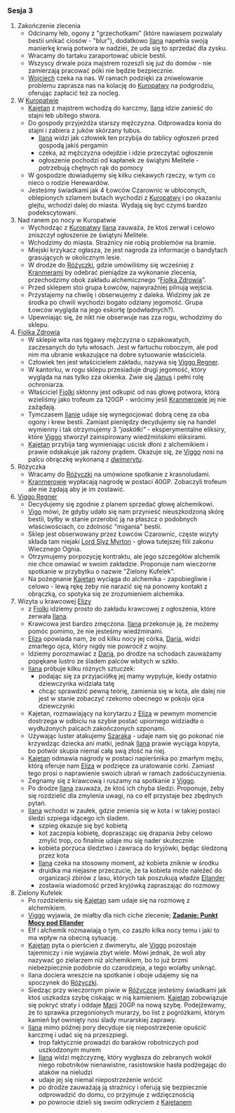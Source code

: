 ### Sesja 3
1. Zakończenie zlecenia
    * Odcinamy łeb, ogony z "grzechotkami" (które nawiasem pozwalały bestii unikać ciosów - "blur"), dodatkowo [Ilana](#g_ilana) napełnia swoją manierkę krwią potwora w nadziei, że uda się to sprzedać dla zysku.
    * Wracamy do tartaku zaraportować ubicie bestii.
    * Wszyscy drwale poza majstrem rozeszli się już do domów - nie zamierzają pracować póki nie będzie bezpiecznie.
    * [Wojciech](#p_wojciech) czeka na nas. W ramach podzięki za zniwelowanie problemu zaprasza nas na kolację do [Kuropatwy](#l_kuropatwa) na podgrodziu, oferując zapłacić też za nocleg.
2. W [Kuropatwie](#l_kuropatwa)
    * [Kajetan](#g_kajetan) z majstrem wchodzą do karczmy, [Ilana](#g_ilana) idzie zanieść do stajni łeb ubitego stwora.
    * Do gospody przyjeżdża starszy mężczyzna. Odprowadza konia do stajni i zabiera z juków skórzany tubus.
        * [Ilana](#g_ilana) widzi jak człowiek ten przybija do tablicy ogłoszeń przed gospodą jakiś pergamin
        * czeka, aż mężczyzna odejdzie i idzie przeczytać ogłoszenie
        * ogłoszenie pochodzi od kapłanek ze świątyni Melitele - potrzebują chętnych rąk do pomocy
    * W gospodzie dowiadujemy się kilku ciekawych rzeczy, w tym co nieco o rodzie Herewardów.
    * Jesteśmy świadkami jak 4 Łowców Czarownic w ubłoconych, oblepionych szlamem butach wychodzi z [Kuropatwy](#l_kuropatwa) i po okazaniu glejtu, wchodzi dalej do miasta. Wydają się być czymś bardzo podekscytowani. 
3. Nad ranem po nocy w Kuropatwie
    * Wychodząc z [Kuropatwy](#l_kuropatwa) [Ilana](#g_ilana) zauważa, że ktoś zerwał i celowo zniszczył ogłoszenie ze świątyni Melitele.
    * Wchodzimy do miasta. Strażnicy nie robią problemów na bramie.
    * Miejski krzykacz ogłasza, że jest nagroda za informacje o bandytach grasujących w okolicznym lesie.
    * W drodze do [Różyczki](#l_rozyczka), gdzie umówiliśmy się wcześniej z [Kranmerami](#p_otto_kranmer) by odebrać pieniądze za wykonanie zlecenia, przechodzimy obok zakładu alchemicznego “[Fiolka Zdrowia](#l_fiolka_zdrowia)”.
    * Przed sklepem stoi grupa Łowców, najwyraźniej pilnują wejścia.
    * Przystajemy na chwilę i obserwujemy z daleka. Widzimy jak ze środka po chwili wychodzi bogato odziany jegomość. Grupa Łowców wygląda na jego eskortę (podwładnych?).
    * Upewniając się, że nikt nie obserwuje nas zza rogu, wchodzimy do sklepu.
4. [Fiolka Zdrowia](#l_fiolka_zdrowia)
    * W sklepie wita nas tęgawy mężczyzna o szpakowatych, zaczesanych do tyłu włosach. Jest w fartuchu roboczym, ale pod nim ma ubranie wskazujące na dobre sytuowanie właściciela.
    * Człowiek ten jest właścicielem zakładu, nazywa się [Viggo Regner](#p_viggo_regner). 
    * W kantorku, w rogu sklepu przesiaduje drugi jegomość, który wygląda na nas tylko zza okienka. Zwie się [Janus](#p_lukrecja_schattenwort) i pełni rolę ochroniarza.
    * Właściciel [Fiolki](#l_fiolka_zdrowia) skłonny jest odkupić od nas głowę potwora, którą wzieliśmy jako trofeum za 120GP - wrócimy jeśli [Kranmerowie](#p_otto_kranmer) jej nie zażądają.
    * Tymczasem [Ilanie](#g_ilana) udaje się wynegocjować dobrą cenę za oba ogony i krew bestii. Zamiast pieniędzy decydujemy się na handel wymienny i tak otrzymujemy 3 *"jaskółki"* - eksperymentalne eliksiry, które [Viggo](#p_viggo_regner) stworzył zainspirowany wiedźmińskimi eliksirami.
    * [Kajetan](#g_kajetan) przybija targ wymieniając uścisk dłoni z alchemikiem i prawie odskakuje jak rażony prądem. Okazuje się, że [Viggo](#p_viggo_regner) nosi na palcu obrączkę wykonaną z [*dwimerytu*](#r_dwimeryt).
5. Różyczka
    * Wracamy do [Różyczki](#l_rozyczka) na umówione spotkanie z krasnoludami.
    * [Kranmerowie](#p_otto_kranmer) wypłacają nagrodę w postaci 40GP. Zobaczyli trofeum ale nie żądają aby je im zostawić.
6. [Viggo Regner](#p_viggo_regner)
    * Decydujemy się zgodnie z planem sprzedać głowę alchemikowi. 
    * [Vigo](#p_viggo_regner) mówi, że gdyby udało się nam przynieść nieuszkodzoną skórę bestii, byłby w stanie przerobić ją na płaszcz o podobnych właściwościach, co zdolność "migania" bestii.
    * Sklep jest obserwowany przez Łowców Czarownic, częste wizyty składa tam niejaki [Lord Slyz Myrton](#p_lord_myrton) - głowa tutejszej filii zakonu Wiecznego Ognia.
    * Otrzymujemy porpozycję kontraktu, ale jego szczegółów alchemik nie chce omawiać w swoim zakładzie. Proponuje nam wieczorne spotkanie w przybytku o nazwie "Zielony Kufelek".
    * Na pożegnanie [Kajetan](#g_kajetan) wyciąga do alchemika - zapobiegliwie i celowo - lewą rękę żeby nie narazić się na ponowny kontakt z obrączką, co spotyka się ze zrozumieniem alchemika.
7. Wizyta u krawcowej [Elizy](#p_eliza)
    * z [Fiolki](#l_fiolka_zdrowia) idziemy prosto do zakładu krawcowej z ogłoszenia, które zerwała [Ilana](#g_ilana).
    * Krawcowa jest bardzo zmęczona. [Ilana](#g_ilana) przekonuje ją, że możemy pomóc pomimo, że nie jesteśmy wiedźminami.
    * [Eliza](#p_eliza) opowiada nam, że od kilku nocy jej córka, [Daria](#p_daria), widzi zmarłego ojca, który nigdy nie powrócił z wojny.
    * Idziemy porozmawiać z [Darią](#p_daria), po drodze na schodach zauważamy popękane lustro ze śladem palców wbitych w szkło.
    * [Ilana](#g_ilana) próbuje kilku różnych sztuczek:
        * podając się za przyjaciółkę jej mamy wypytuje, kiedy ostatnio dziewczynka widziała tatę
        * chcąc sprawdzić pewną teorię, zamienia się w kota, ale dalej nie jest w stanie zobaczyć rzekomo obecnego w pokoju ojca dziewczynki
    * Kajetan, rozmawiający na korytarzu z [Elizą](#p_eliza) w pewnym momencie dostrzega w odbiciu na szybie postać upiornego widziadła o wydłużonych palcach zakończonych szponami. 
    * Używając luster atakujemy [Szaraka](#b_szarak) - udaje nam się go pokonać nie krzywdząc dziecka ani matki, jednak [Ilana](#g_ilana) prawie wyciąga kopyta, bo potwór skupia niemal całą swą złość na niej.
    * [Kajetan](#g_kajetan) odmawia nagrody w postaci napierśnika po zmarłym mężu, którą oferuje nam [Eliza](#p_eliza) w podzięce za uratowanie córki. Zamiast tego prosi o naprawienie swoich ubrań w ramach zadośćuczynienia.
    * Żegnamy się z krawcową i ruszamy na spotkanie z [Viggo](#p_viggo_regner).
    * Po drodze [Ilana](#g_ilana) zauważa, że ktoś ich chyba śledzi. Proponuje, żeby się rozdzielić dla zmylenia uwagi, na co elf przystaje bez zbędnych pytań.
    * [Ilana](#g_ilana) wchodzi w zaułek, gdzie zmienia się w kota i w takiej postaci śledzi szpiega idącego ich śladem.
        * szpieg okazuje się być kobietą
        * kot zaczepia kobietę, dopraszając się drapania żeby celowo zmylić trop, co finalnie udaje mu się nader skutecznie
        * kobieta porzuca śledztwo i zawraca do kryjówki, będąc śledzoną przez kota
        * [Ilana](#g_ilana) czeka na stosowny moment, aż kobieta zniknie w środku
        * druidka ma niejasne przeczucie, że ta kobieta może należeć do organizacji zbirów z lasu, których tak poszukują władze [Ellander](#l_ellander)
        * zostawia wiadomość przed kryjówką zapraszając do rozmowy
8. Zielony Kufelek
    * Po rozdzieleniu się [Kajetan](#g_kajetan) sam udaje się na rozmowę z alchemikiem.
    * [Viggo](#p_viggo_regner) wyjawia, że miałby dla nich ciche zlecenie; **[Zadanie: Punkt Mocy pod Ellander](#z_q2)**
    * Elf i alchemik rozmawiają o tym, co zaszło kilka nocy temu i jaki to ma wpływ na obecną sytuację.
    * [Kajetan](#g_kajetan) pyta o pierścień z dwimerytu, ale [Viggo](#p_viggo_regner) pozostaje tajemniczy i nie wyjawia zbyt wiele. Mówi jednak, że woli aby nazywać go zielarzem niż alchemikiem, bo to już brzmi niebezpiecznie podobnie do czarodzieja, a tego wolałby uniknąć.
    * Ilana dociera wreszcie na spotkanie i oboje udajemy się na spoczynek do [Różyczki](#l_rozyczka).
    * Siedząc przy wieczornym piwie w [Różyczce](#l_rozyczka) jesteśmy świadkami jak ktoś uszkadza szybę ciskając w nią kamieniem. [Kajetan](#g_kajetan) zobowiązuje się pokryć straty i oddaje [Marii](#p_maria) 20GP na nową szybę. Podejżewamy, że to sprawka przegonionych murarzy, bo list z pogróżkami, którym kamień był owinięty nosi ślady murarskiej zaprawy.
    * [Ilana](#g_ilana) mimo późnej pory decyduje się niepostrzeżenie opuścić karczmę i udać się na przeszpiegi.
        * trop faktycznie prowadzi do baraków robotniczych pod uszkodzonym murem 
        * [Ilana](#g_ilana) widzi mężczyznę, który wygłasza do zebranych wokół niego robotników nienawistne, rasistowskie hasła podżegając do ataków na nieludzi
        * udaje jej się niemal niepostrzeżenie wrócić
        * po drodze zauważają ją strażnicy i oferują się bezpiecznie odprowadzić do domu, co przyjmuje z wdzięcznością
        * po powrocie dzieli się swoim odkryciem z [Kajetanem](#g_kajetan)
    